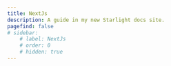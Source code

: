 ```yaml
---
title: NextJs
description: A guide in my new Starlight docs site.
pagefind: false
# sidebar:
    # label: NextJs
    # order: 0
    # hidden: true
---
```


